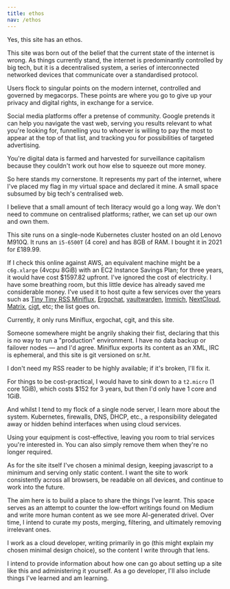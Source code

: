 ```yaml
---
title: ethos
nav: /ethos
---
```


Yes, this site has an ethos.

This site was born out of the belief that the current state of the internet is wrong.
As things currently stand, the internet is predominantly controlled by big tech, but it is a decentralised system, a series of interconnected networked devices that communicate over a standardised protocol.

Users flock to singular points on the modern internet, controlled and governed by megacorps. These points are where you go to give up your privacy and digital rights, in exchange for a service.

Social media platforms offer a pretense of community. Google pretends it can help you navigate the vast web, serving you results relevant to what you're looking for, funnelling you to whoever is willing to pay the most to appear at the top of that list, and tracking you for possibilities of targeted advertising.

You're digital data is farmed and harvested for surveillance capitalism because they couldn't work out how else to squeeze out more money.

So here stands my cornerstone. It represents my part of the internet, where I've placed my flag in my virtual space and declared it mine. A small space subsumed by big tech's centralised web.

I believe that a small amount of tech literacy would go a long way. We don't need to commune on centralised platforms; rather, we can set up our own and own them.

This site runs on a single-node Kubernetes cluster hosted on an old Lenovo M910Q. It runs an `i5-6500T` (4 core) and has 8GB of RAM. 
I bought it in 2021 for £189.99.

If I check this online against AWS, an equivalent machine might be a `c6g.xlarge` (4vcpu 8GiB) with an EC2 Instance Savings Plan; for three years, it would have cost $1597.82 upfront. I've ignored the cost of electricity. I have some breathing room, but this little device has already saved me considerable money. I've used it to host quite a few services over the years such as [Tiny Tiny RSS](https://tt-rss.org/),[Miniflux](https://miniflux.app/), [Ergochat](https://ergo.chat/), [vaultwarden](https://github.com/dani-garcia/vaultwarden), [Immich](https://immich.app/), [NextCloud](https://nextcloud.com/), [Matrix](https://matrix.org/), [cigt](https://git.zx2c4.com/cgit/), etc; the list goes on. 

Currently, it only runs Miniflux, ergochat, cgit, and this site.

Someone somewhere might be angrily shaking their fist, declaring that this is no way to run a "production" environment.
I have no data backup or failover nodes — and I'd agree.
Miniflux exports its content as an XML, IRC is ephemeral, and this site is git versioned on sr.ht.

I don't need my RSS reader to be highly available; if it's broken, I'll fix it.

For things to be cost-practical, I would have to sink down to a `t2.micro` (1 core 1GiB), which costs $152 for 3 years, but then I'd only have 1 core and 1GiB.

And whilst I tend to my flock of a single node server, I learn more about the system. Kubernetes, firewalls, DNS, DHCP, etc., a responsibility delegated away or hidden behind interfaces when using cloud services.

Using your equipment is cost-effective, leaving you room to trial services you're interested in. You can also simply remove them when they're no longer required.

As for the site itself I've chosen a minimal design, keeping javascript to a minimum and serving only static content.
I want the site to work consistently across all browsers, be readable on all devices, and continue to work into the future.

The aim here is to build a place to share the things I've learnt. This space serves as an attempt to counter the low-effort writings found on Medium and write more human content as we see more AI-generated drivel. Over time, I intend to curate my posts, merging, filtering, and ultimately removing irrelevant ones.

I work as a cloud developer, writing primarily in go (this might explain my chosen minimal design choice), so the content I write through that lens.

I intend to provide information about how one can go about setting up a site like this and administering it yourself. 
As a go developer, I'll also include things I've learned and am learning.